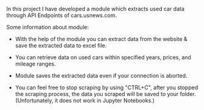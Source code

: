 In this project I have developed a module which extracts used car data through API Endpoints of cars.usnews.com.

Some information about module:

- With the help of the module you can extract data from the website & save the extracted data to excel file.

- You can retrieve data on used cars within specified years, prices, and mileage ranges.

- Module saves the extracted data even if your connection is aborted.

- You can feel free to stop scraping by using "CTRL+C", after you stopped the scraping process, the data you scraped will be saved to your folder. (Unfortunately, it does not work in Jupyter Notebooks.)


